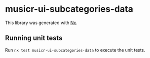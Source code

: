# musicr-ui-subcategories-data

This library was generated with [Nx](https://nx.dev).

## Running unit tests

Run `nx test musicr-ui-subcategories-data` to execute the unit tests.
